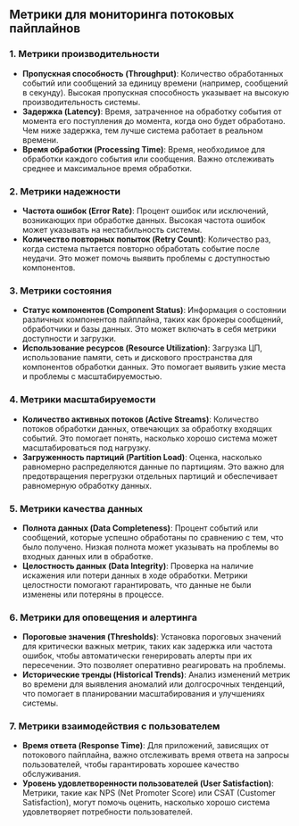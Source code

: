 ## Метрики для мониторинга потоковых пайплайнов

### 1. **Метрики производительности**
- **Пропускная способность (Throughput)**: Количество обработанных событий или сообщений за единицу времени (например, сообщений в секунду). Высокая пропускная способность указывает на высокую производительность системы.
- **Задержка (Latency)**: Время, затраченное на обработку события от момента его поступления до момента, когда оно будет обработано. Чем ниже задержка, тем лучше система работает в реальном времени.
- **Время обработки (Processing Time)**: Время, необходимое для обработки каждого события или сообщения. Важно отслеживать среднее и максимальное время обработки.

### 2. **Метрики надежности**
- **Частота ошибок (Error Rate)**: Процент ошибок или исключений, возникающих при обработке данных. Высокая частота ошибок может указывать на нестабильность системы.
- **Количество повторных попыток (Retry Count)**: Количество раз, когда система пытается повторно обработать событие после неудачи. Это может помочь выявить проблемы с доступностью компонентов.

### 3. **Метрики состояния**
- **Статус компонентов (Component Status)**: Информация о состоянии различных компонентов пайплайна, таких как брокеры сообщений, обработчики и базы данных. Это может включать в себя метрики доступности и загрузки.
- **Использование ресурсов (Resource Utilization)**: Загрузка ЦП, использование памяти, сеть и дискового пространства для компонентов обработки данных. Это помогает выявить узкие места и проблемы с масштабируемостью.

### 4. **Метрики масштабируемости**
- **Количество активных потоков (Active Streams)**: Количество потоков обработки данных, отвечающих за обработку входящих событий. Это помогает понять, насколько хорошо система может масштабироваться под нагрузку.
- **Загруженность партиций (Partition Load)**: Оценка, насколько равномерно распределяются данные по партициям. Это важно для предотвращения перегрузки отдельных партиций и обеспечивает равномерную обработку данных.

### 5. **Метрики качества данных**
- **Полнота данных (Data Completeness)**: Процент событий или сообщений, которые успешно обработаны по сравнению с тем, что было получено. Низкая полнота может указывать на проблемы во входных данных или в обработке.
- **Целостность данных (Data Integrity)**: Проверка на наличие искажения или потери данных в ходе обработки. Метрики целостности помогают гарантировать, что данные не были изменены или потеряны в процессе.

### 6. **Метрики для оповещения и алертинга**
- **Пороговые значения (Thresholds)**: Установка пороговых значений для критически важных метрик, таких как задержка или частота ошибок, чтобы автоматически генерировать алерты при их пересечении. Это позволяет оперативно реагировать на проблемы.
- **Исторические тренды (Historical Trends)**: Анализ изменений метрик во времени для выявления аномалий или долгосрочных тенденций, что помогает в планировании масштабирования и улучшениях системы.

### 7. **Метрики взаимодействия с пользователем**
- **Время ответа (Response Time)**: Для приложений, зависящих от потокового пайплайна, важно отслеживать время ответа на запросы пользователей, чтобы гарантировать хорошее качество обслуживания.
- **Уровень удовлетворенности пользователей (User Satisfaction)**: Метрики, такие как NPS (Net Promoter Score) или CSAT (Customer Satisfaction), могут помочь оценить, насколько хорошо система удовлетворяет потребности пользователей.